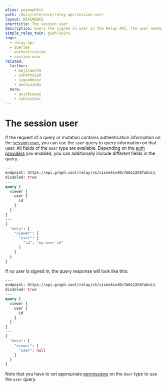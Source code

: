 ```yaml
---
alias: peyaaph9vi
path: /docs/reference/relay-api/session-user
layout: REFERENCE
shorttitle: The session user
description: Query the signed in user in the Relay API. The user needs to be registered with an authentication provider like Auth0 in your GraphQL backend.
simple_relay_twin: gieh7iw2ru
tags:
  - relay-api
  - queries
  - authentication
  - session-user
related:
  further:
    - wejileech9
    - yoh9thaip0
    - iegoo0heez
    - aechiosh8u
  more:
    - goij0cooqu
    - cahzai2eur
---
```


# The session user

If the request of a query or mutation contains authentication information on the [session user](!alias-geekae9gah#user-login), you can use the `user` query to query information on that user. All fields of the `User` type are available. Depending on the [auth providers](!alias-seimeish6e#authentication-providers) you enabled, you can additionally include different fields in the query.

```graphql
---
endpoint: https://api.graph.cool/relay/v1/cixne4sn40c7m0122h8fabni1
disabled: true
---
query {
  viewer {
    user {
      id
    }
  }
}
---
{
  "data": {
    "viewer": {
      "user": {
        "id": "my-user-id"
      }
    }
  }
}
```

If no user is signed in, the query response will look like this:

```graphql
---
endpoint: https://api.graph.cool/relay/v1/cixne4sn40c7m0122h8fabni1
disabled: true
---
query {
  viewer {
    user {
      id
    }
  }
}
---
{
  "data": {
    "viewer": {
      "user": null
    }
  }
}
```

Note that you have to set appropriate [permissions](!alias-iegoo0heez) on the `User` type to use the `user` query.
